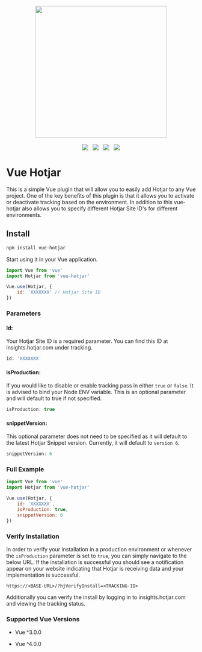 


<p align="center">
  <img width="350" src="https://i.imgur.com/0QaBxJ9.png">
  <br>
  <br>
  <span>
    <img src="https://travis-ci.org/henk-badenhorst/vue-hotjar.svg?branch=master">
  </span>
  &nbsp;
  <span>
    <img src="https://coveralls.io/repos/github/henk-badenhorst/vue-hotjar/badge.svg?branch=master">
  </span>
  &nbsp;
  <span>
    <img src="https://img.shields.io/npm/dt/vue-hotjar.svg"> 
  </span>
  &nbsp; 
  <span>
    <img src="https://img.shields.io/badge/code%20style-standard-brightgreen.svg">
  </span>
</p>

# Vue Hotjar

This is a simple Vue plugin that will allow you to easily add Hotjar to any Vue project. One of the key benefits of this plugin is that it allows you to activate or deactivate tracking based on the environment. In addition to this vue-hotjar also allows you to specify different Hotjar Site ID's for different environments. 

## Install

```bash
npm install vue-hotjar
```

Start using it in your Vue application.

```js
import Vue from 'vue'
import Hotjar from 'vue-hotjar'

Vue.use(Hotjar, {
    id: 'XXXXXXX' // Hotjar Site ID
})
```

### Parameters

#### Id:

Your Hotjar Site ID is a required parameter. You can find this ID at insights.hotjar.com under tracking.

```js 
id: 'XXXXXXX' 
```

#### isProduction:

If you would like to disable or enable tracking pass in either `true` or `false`. It is advised to bind your Node ENV variable. This is an optional parameter and will default to true if not specified.

```js 
isProduction: true 
```

#### snippetVersion:

This optional parameter does not need to be specified as it will default to the latest Hotjar Snippet version. Currently, it will default to `version 6`.

```js 
snippetVersion: 6 
```

### Full Example

```js
import Vue from 'vue'
import Hotjar from 'vue-hotjar'

Vue.use(Hotjar, {
    id: 'XXXXXXX',
    isProduction: true,
    snippetVersion: 6
})
```

### Verify Installation

In order to verify your installation in a production environment or whenever the `isProduction` parameter is set to `true`, you can simply navigate to the below URL. If the installation is successful you should see a notification appear on your website indicating that Hotjar is receiving data and your implementation is successful.

```https://<BASE-URL>/?hjVerifyInstall=<TRACKING-ID>```

Additionally you can verify the install by logging in to insights.hotjar.com and viewing the tracking status.


### Supported Vue Versions

* Vue ^3.0.0

* Vue ^4.0.0

